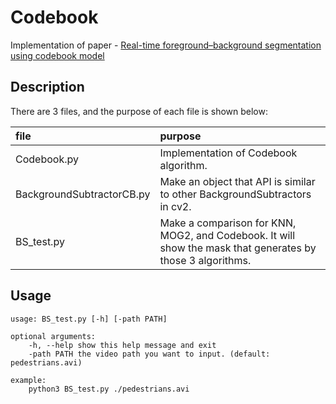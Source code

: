 # Codebook

Implementation of paper - [Real-time foreground–background segmentation using codebook model](https://www.sciencedirect.com/science/article/pii/S1077201405000057)

## Description

There are 3 files, and the purpose of each file is shown below:

| file                      | purpose                                                                                                    |
| :------------------------ | :--------------------------------------------------------------------------------------------------------- |
| Codebook.py               | Implementation of Codebook algorithm.                                                                      |
| BackgroundSubtractorCB.py | Make an object that API is similar to other BackgroundSubtractors in cv2.                                  |
| BS_test.py                | Make a comparison for KNN, MOG2, and Codebook. It will show the mask that generates by those 3 algorithms. |

## Usage

```shell
usage: BS_test.py [-h] [-path PATH]

optional arguments:
    -h, --help show this help message and exit
    -path PATH the video path you want to input. (default: pedestrians.avi)

example:
    python3 BS_test.py ./pedestrians.avi
```
